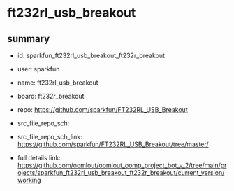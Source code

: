 # ft232rl_usb_breakout
 
## summary 
* id: sparkfun_ft232rl_usb_breakout_ft232r_breakout
* user: sparkfun
* name: ft232rl_usb_breakout
* board: ft232r_breakout
* repo: https://github.com/sparkfun/FT232RL_USB_Breakout



* src_file_repo_sch: 
* src_file_repo_sch_link: https://github.com/sparkfun/FT232RL_USB_Breakout/tree/master/
* full details link: https://github.com/oomlout/oomlout_oomp_project_bot_v_2/tree/main/projects/sparkfun_ft232rl_usb_breakout_ft232r_breakout/current_version/working  







